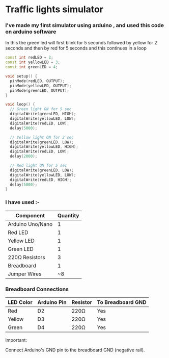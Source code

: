 # Traffic lights simulator

### I've made my first simulator using arduino , and used this code on arduino software

In this the green led will first blink for 5 seconds followed by yellow for 2 seconds and then by red for 5 seconds and this continues in a loop
```cpp
const int redLED = 2;
const int yellowLED = 3;
const int greenLED = 4;

void setup() {
  pinMode(redLED, OUTPUT);
  pinMode(yellowLED, OUTPUT);
  pinMode(greenLED, OUTPUT);
}

void loop() {
  // Green light ON for 5 sec
  digitalWrite(greenLED, HIGH);
  digitalWrite(yellowLED, LOW);
  digitalWrite(redLED, LOW);
  delay(5000);

  // Yellow light ON for 2 sec
  digitalWrite(greenLED, LOW);
  digitalWrite(yellowLED, HIGH);
  digitalWrite(redLED, LOW);
  delay(2000);

  // Red light ON for 5 sec
  digitalWrite(greenLED, LOW);
  digitalWrite(yellowLED, LOW);
  digitalWrite(redLED, HIGH);
  delay(5000);
}
```

### I have used :-
| Component        | Quantity |
| ---------------- | -------- |
| Arduino Uno/Nano | 1        |
| Red LED          | 1        |
| Yellow LED       | 1        |
| Green LED        | 1        |
| 220Ω Resistors   | 3        |
| Breadboard       | 1        |
| Jumper Wires     | \~8      |

### Breadboard Connections

| LED Color | Arduino Pin | Resistor | To Breadboard GND |
| --------- | ----------- | -------- | ----------------- |
| Red       | D2          | 220Ω     | Yes               |
| Yellow    | D3          | 220Ω     | Yes               |
| Green     | D4          | 220Ω     | Yes               |


Important:

Connect Arduino's GND pin to the breadboard GND (negative rail).






